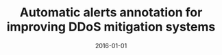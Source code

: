 ---
title: "Automatic alerts annotation for improving DDoS mitigation systems"
collection: publications
permalink: /publication/2016-01-01-Automatic-alerts-annotation-for-improving-DDoS-mitigation-systems
date: 2016-01-01
venue: 'In the proceedings of 2016 IEEE Conference on Communications and Network Security, CNS 2016, Philadelphia, PA, USA, October 17-19, 2016'
paperurl: 'https://doi.org/10.1109/CNS.2016.7860512'
citation: ' Ah Kang,  David Mohaisen, &quot;Automatic alerts annotation for improving DDoS mitigation systems.&quot; In the proceedings of 2016 IEEE Conference on Communications and Network Security, CNS 2016, Philadelphia, PA, USA, October 17-19, 2016, 2016.'
---